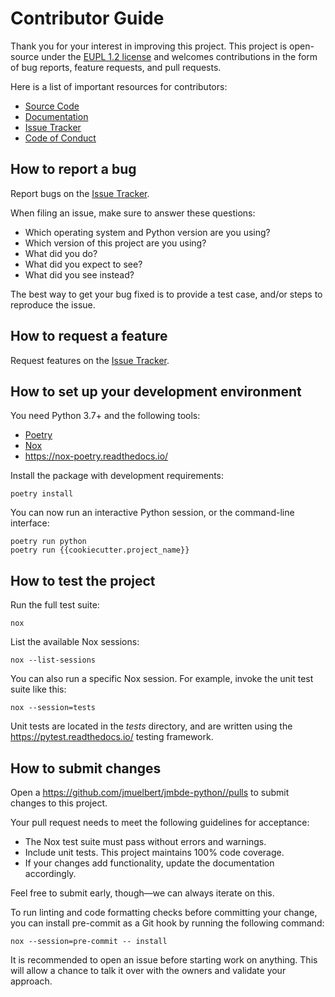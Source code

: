 # Contributor Guide

Thank you for your interest in improving this project.
This project is open-source under the [EUPL 1.2 license] and
welcomes contributions in the form of bug reports, feature requests, and pull requests.

Here is a list of important resources for contributors:

- [Source Code]
- [Documentation]
- [Issue Tracker]
- [Code of Conduct]

[EUPL 1.2 license]: https://opensource.org/licenses/EUPL-1.2
[source code]: https://github.com/jmuelbert/jmbde-python/
[documentation]: https://jmbde-python.readthedocs.io/
[issue tracker]: https://github.com/jmuelbert/jmbde-python//issues

## How to report a bug

Report bugs on the [Issue Tracker].

When filing an issue, make sure to answer these questions:

- Which operating system and Python version are you using?
- Which version of this project are you using?
- What did you do?
- What did you expect to see?
- What did you see instead?

The best way to get your bug fixed is to provide a test case,
and/or steps to reproduce the issue.

## How to request a feature

Request features on the [Issue Tracker].

## How to set up your development environment

You need Python 3.7+ and the following tools:

- [Poetry]
- [Nox]
- <https://nox-poetry.readthedocs.io/>

Install the package with development requirements:

```console
poetry install
```

You can now run an interactive Python session,
or the command-line interface:

```console
poetry run python
poetry run {{cookiecutter.project_name}}
```

[poetry]: https://python-poetry.org/
[nox]: https://nox.thea.codes/

## How to test the project

Run the full test suite:

```console
nox
```

List the available Nox sessions:

```console
nox --list-sessions
```

You can also run a specific Nox session.
For example, invoke the unit test suite like this:

```console
nox --session=tests
```

Unit tests are located in the *tests* directory,
and are written using the <https://pytest.readthedocs.io/> testing framework.

## How to submit changes

Open a <https://github.com/jmuelbert/jmbde-python//pulls> to submit changes to this project.

Your pull request needs to meet the following guidelines for acceptance:

- The Nox test suite must pass without errors and warnings.
- Include unit tests. This project maintains 100% code coverage.
- If your changes add functionality, update the documentation accordingly.

Feel free to submit early, though—we can always iterate on this.

To run linting and code formatting checks before committing your change, you can install pre-commit as a Git hook by running the following command:

```console
nox --session=pre-commit -- install
```

It is recommended to open an issue before starting work on anything.
This will allow a chance to talk it over with the owners and validate your approach.

<!-- github-only -->

[code of conduct]: CODE_OF_CONDUCT.md
